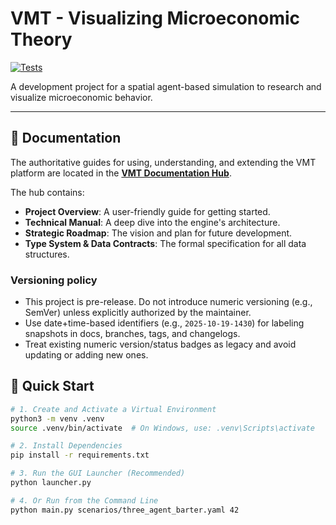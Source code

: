 # VMT - Visualizing Microeconomic Theory

[![Tests](https://img.shields.io/badge/tests-54%2B%2F54%2B%20passing-brightgreen)]()

A development project for a spatial agent-based simulation to research and visualize microeconomic behavior.

---

## 📖 Documentation

The authoritative guides for using, understanding, and extending the VMT platform are located in the **[VMT Documentation Hub](./docs/README.md)**.

The hub contains:
- **Project Overview**: A user-friendly guide for getting started.
- **Technical Manual**: A deep dive into the engine's architecture.
- **Strategic Roadmap**: The vision and plan for future development.
- **Type System & Data Contracts**: The formal specification for all data structures.

### Versioning policy
- This project is pre-release. Do not introduce numeric versioning (e.g., SemVer) unless explicitly authorized by the maintainer.
- Use date+time-based identifiers (e.g., `2025-10-19-1430`) for labeling snapshots in docs, branches, tags, and changelogs.
- Treat existing numeric version/status badges as legacy and avoid updating or adding new ones.

## 🚀 Quick Start

```bash
# 1. Create and Activate a Virtual Environment
python3 -m venv .venv
source .venv/bin/activate  # On Windows, use: .venv\Scripts\activate

# 2. Install Dependencies
pip install -r requirements.txt

# 3. Run the GUI Launcher (Recommended)
python launcher.py

# 4. Or Run from the Command Line
python main.py scenarios/three_agent_barter.yaml 42
```

